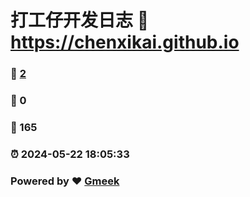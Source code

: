 # 打工仔开发日志 :link: https://chenxikai.github.io 
### :page_facing_up: [2](https://chenxikai.github.io/tag.html) 
### :speech_balloon: 0 
### :hibiscus: 165 
### :alarm_clock: 2024-05-22 18:05:33 
### Powered by :heart: [Gmeek](https://github.com/Meekdai/Gmeek)

